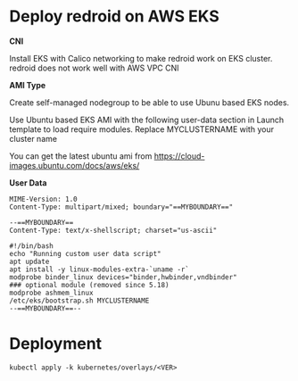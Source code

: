 # Deploy redroid on AWS EKS



**CNI**

Install EKS with Calico networking to make redroid work on EKS cluster. redroid does not work well with AWS VPC CNI

**AMI Type**

Create self-managed nodegroup to be able to use Ubunu based EKS nodes.

Use Ubuntu based EKS AMI with the following user-data section in Launch template to load require modules. Replace MYCLUSTERNAME with your cluster name

You can get the latest ubuntu ami from https://cloud-images.ubuntu.com/docs/aws/eks/ 


**User Data**
```
MIME-Version: 1.0
Content-Type: multipart/mixed; boundary="==MYBOUNDARY=="

--==MYBOUNDARY==
Content-Type: text/x-shellscript; charset="us-ascii"

#!/bin/bash
echo "Running custom user data script"
apt update
apt install -y linux-modules-extra-`uname -r`
modprobe binder_linux devices="binder,hwbinder,vndbinder"
### optional module (removed since 5.18)
modprobe ashmem_linux
/etc/eks/bootstrap.sh MYCLUSTERNAME
--==MYBOUNDARY==--
```


# Deployment

```
kubectl apply -k kubernetes/overlays/<VER>
```
